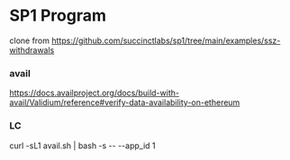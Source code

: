 # SP1 Program
clone from https://github.com/succinctlabs/sp1/tree/main/examples/ssz-withdrawals

### avail
https://docs.availproject.org/docs/build-with-avail/Validium/reference#verify-data-availability-on-ethereum

### LC
curl -sL1 avail.sh | bash -s -- --app_id 1
